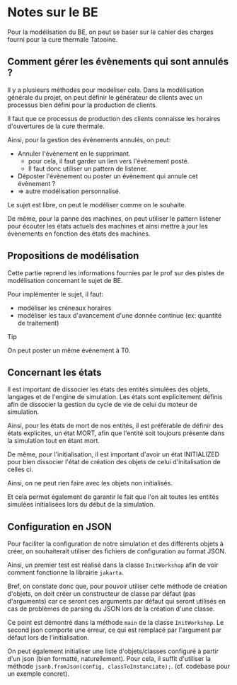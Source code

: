 # Notes sur le BE

Pour la modélisation du BE, on peut se baser sur le cahier des charges fourni pour la cure thermale Tatooine.

## Comment gérer les évènements qui sont annulés ?

Il y a plusieurs méthodes pour modéliser cela.
Dans la modélisation générale du projet, on peut définir le générateur de clients avec un processus bien défini pour la
production de clients.

Il faut que ce processus de production des clients connaisse les horaires d'ouvertures de la cure thermale.

Ainsi, pour la gestion des évènements annulés, on peut:

- Annuler l'évènement en le supprimant.
    - pour cela, il faut garder un lien vers l'évènement posté.
    - Il faut donc utiliser un pattern de listener.
- Déposter l'évènement ou poster un évènement qui annule cet évènement ?
- => autre modélisation personnalisé.

Le sujet est libre, on peut le modéliser comme on le souhaite.

De même, pour la panne des machines, on peut utiliser le pattern listener pour écouter les états actuels des machines et
ainsi mettre à jour les évènements en fonction des états des machines.

## Propositions de modélisation

Cette partie reprend les informations fournies par le prof sur des pistes de modélisation concernant le sujet de BE.

Pour implémenter le sujet, il faut:

- modéliser les créneaux horaires
- modéliser les taux d'avancement d'une donnée continue (ex: quantité de traitement)

> [!TIP]
> On peut poster un même évènement à T0.

## Concernant les états

Il est important de dissocier les états des entités simulées des objets, langages et de l'engine de simulation.
Les états sont explicitement définis afin de dissocier la gestion du cycle de vie de celui du moteur de simulation.

Ainsi, pour les états de mort de nos entités, il est préférable de définir des états explicites, un état MORT, afin que
l'entité soit toujours présente dans la simulation tout en étant mort.

De même, pour l'initialisation, il est important d'avoir un état INITIALIZED pour bien dissocier l'état de création des
objets de celui d'initalisation de celles ci.

Ainsi, on ne peut rien faire avec les objets non initialisés.

Et cela permet également de garantir le fait que l'on ait toutes les entités simulées initialisées lors du début de la
simulation.

## Configuration en JSON

Pour faciliter la configuration de notre simulation et des différents objets à créer, on souhaiterait utiliser des
fichiers de configuration au format JSON.

Ainsi, un premier test est réalisé dans la classe `InitWorkshop` afin de voir comment fonctionne la librairie `jakarta`.

Bref, on constate donc que, pour pouvoir utiliser cette méthode de création d'objets, on doit créer un constructeur de
classe par défaut (pas d'arguments) car ce seront ces arguments par défaut qui seront utilisés en cas de problèmes de
parsing du JSON lors de la création d'une classe.

Ce point est démontré dans la méthode `main` de la classe `InitWorkshop`. Le second json comporte une erreur, ce qui est
remplacé par l'argument par défaut lors de l'initialisation.

On peut également initialiser une liste d'objets/classes configuré à partir d'un json (bien formatté, naturellement).
Pour cela, il suffit d'utiliser la méthode `jsonb.fromJson(config, classToInstanciate);`.
(cf. codebase pour un exemple concret).